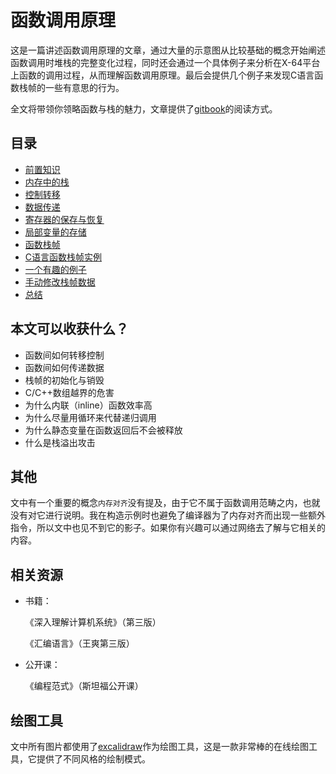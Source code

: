 # 函数调用原理



这是一篇讲述函数调用原理的文章，通过大量的示意图从比较基础的概念开始阐述函数调用时堆栈的完整变化过程，同时还会通过一个具体例子来分析在X-64平台上函数的调用过程，从而理解函数调用原理。最后会提供几个例子来发现C语言函数栈帧的一些有意思的行为。

全文将带领你领略函数与栈的魅力，文章提供了[gitbook](https://acodercat.github.io/function-call-principle/)的阅读方式。



## 目录

* [前置知识](https://acodercat.github.io/function-call-principle/content/pre-knowledge.html)
* [内存中的栈](https://acodercat.github.io/function-call-principle/content/stack-in-memory.html)
* [控制转移](https://acodercat.github.io/function-call-principle/content/control-transfer.html)
* [数据传递](https://acodercat.github.io/function-call-principle/content/data-transfer.html)
* [寄存器的保存与恢复](https://acodercat.github.io/function-call-principle/content/save-and-restore-of-registers.html)
* [局部变量的存储](https://acodercat.github.io/function-call-principle/content/storage-of-local-variables.html)
* [函数栈帧](https://acodercat.github.io/function-call-principle/content/function-stack-frame.html)
* [C语言函数栈帧实例](https://acodercat.github.io/function-call-principle/content/c-stack-frame-example.html)
* [一个有趣的例子](https://acodercat.github.io/function-call-principle/content/interesting-example.html)
* [手动修改栈帧数据](https://acodercat.github.io/function-call-principle/content/modify-stack-frame-data.html)
* [总结](https://acodercat.github.io/function-call-principle/content/summary.html)



## 本文可以收获什么？

* 函数间如何转移控制
* 函数间如何传递数据
* 栈帧的初始化与销毁
* C/C++数组越界的危害
* 为什么内联（inline）函数效率高
* 为什么尽量用循环来代替递归调用
* 为什么静态变量在函数返回后不会被释放
* 什么是栈溢出攻击



## 其他

文中有一个重要的概念`内存对齐`没有提及，由于它不属于函数调用范畴之内，也就没有对它进行说明。我在构造示例时也避免了编译器为了内存对齐而出现一些额外指令，所以文中也见不到它的影子。如果你有兴趣可以通过网络去了解与它相关的内容。



## 相关资源

* 书籍：

  《深入理解计算机系统》（第三版）

  《汇编语言》（王爽第三版）

* 公开课：

  《编程范式》（斯坦福公开课）

  

## 绘图工具

文中所有图片都使用了[excalidraw](https://excalidraw.com/)作为绘图工具，这是一款非常棒的在线绘图工具，它提供了不同风格的绘制模式。